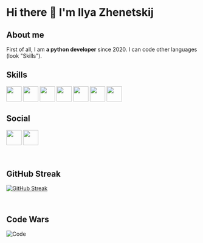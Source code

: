 # Hi there 👋 I'm Ilya Zhenetskij

## About me
First of all, I am **a python developer** since 2020. I can code other languages (look "Skills").

## Skills
<img src="https://cdn.jsdelivr.net/npm/programming-languages-logos/src/python/python.png" height="40"> <img src="https://cdn.jsdelivr.net/npm/programming-languages-logos/src/c/c.png" height="40"> <img src="https://cdn.jsdelivr.net/npm/programming-languages-logos/src/cpp/cpp.png" height="40"> <img src="https://cdn.jsdelivr.net/npm/programming-languages-logos/src/csharp/csharp.png" height="40"> <img src="https://cdn.jsdelivr.net/npm/programming-languages-logos/src/go/go.png" height="40"> <img src="https://cdn.jsdelivr.net/npm/programming-languages-logos/src/javascript/javascript.png" height="40"> <img src="https://cdn.jsdelivr.net/npm/programming-languages-logos/src/java/java.png" height="40"> 

## Social
<a href="https://vk.com/ilyazheprog"><img src="https://raw.githubusercontent.com/gauravghongde/social-icons/master/PNG/Color/VK.png" height="40"></a>
<a href="https://t.me/ilyazheprog"><img src="https://raw.githubusercontent.com/gauravghongde/social-icons/master/PNG/Color/Telegram.png" height="40"></a>

<br>

## GitHub Streak
[![GitHub Streak](https://streak-stats.demolab.com?user=ilyazheprog)](https://git.io/streak-stats)

<br>

## Code Wars

![Code](https://www.codewars.com/users/Ilya484/badges/large)

